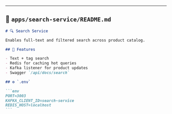 ---

## 📄 `apps/search-service/README.md`

````md
# 🔍 Search Service

Enables full-text and filtered search across product catalog.

## 🚀 Features

- Text + tag search
- Redis for caching hot queries
- Kafka listener for product updates
- Swagger `/api/docs/search`

## ⚙️ `.env`

```env
PORT=3003
KAFKA_CLIENT_ID=search-service
REDIS_HOST=localhost
```
````

